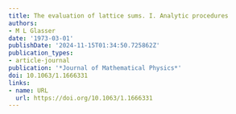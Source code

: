 ```yaml
---
title: The evaluation of lattice sums. I. Analytic procedures
authors:
- M L Glasser
date: '1973-03-01'
publishDate: '2024-11-15T01:34:50.725862Z'
publication_types:
- article-journal
publication: '*Journal of Mathematical Physics*'
doi: 10.1063/1.1666331
links:
- name: URL
  url: https://doi.org/10.1063/1.1666331
---
```

